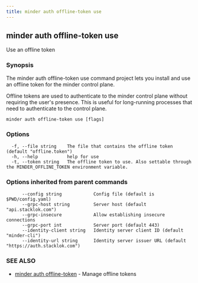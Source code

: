 ```yaml
---
title: minder auth offline-token use
---
```

## minder auth offline-token use

Use an offline token

### Synopsis

The minder auth offline-token use command project lets you install and use an offline token
for the minder control plane.

Offline tokens are used to authenticate to the minder control plane without
requiring the user's presence. This is useful for long-running processes
that need to authenticate to the control plane.

```
minder auth offline-token use [flags]
```

### Options

```
  -f, --file string    The file that contains the offline token (default "offline.token")
  -h, --help           help for use
  -t, --token string   The offline token to use. Also settable through the MINDER_OFFLINE_TOKEN environment variable.
```

### Options inherited from parent commands

```
      --config string            Config file (default is $PWD/config.yaml)
      --grpc-host string         Server host (default "api.stacklok.com")
      --grpc-insecure            Allow establishing insecure connections
      --grpc-port int            Server port (default 443)
      --identity-client string   Identity server client ID (default "minder-cli")
      --identity-url string      Identity server issuer URL (default "https://auth.stacklok.com")
```

### SEE ALSO

* [minder auth offline-token](minder_auth_offline-token.md)	 - Manage offline tokens

